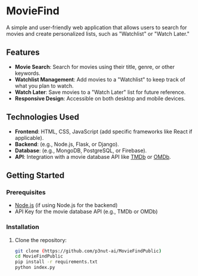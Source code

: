 # MovieFind

A simple and user-friendly web application that allows users to search for movies and create personalized lists, such as "Watchlist" or "Watch Later."

## Features

- **Movie Search**: Search for movies using their title, genre, or other keywords.
- **Watchlist Management**: Add movies to a "Watchlist" to keep track of what you plan to watch.
- **Watch Later**: Save movies to a "Watch Later" list for future reference.
- **Responsive Design**: Accessible on both desktop and mobile devices.

## Technologies Used

- **Frontend**: HTML, CSS, JavaScript (add specific frameworks like React if applicable).
- **Backend**: (e.g., Node.js, Flask, or Django).
- **Database**: (e.g., MongoDB, PostgreSQL, or Firebase).
- **API**: Integration with a movie database API like [TMDb](https://www.themoviedb.org/) or [OMDb](http://www.omdbapi.com/).

## Getting Started

### Prerequisites

- [Node.js](https://nodejs.org/) (if using Node.js for the backend)
- API Key for the movie database API (e.g., TMDb or OMDb)

### Installation

1. Clone the repository:
   ```bash
   git clone (https://github.com/p3nut-ai/MovieFindPublic)
   cd MovieFindPublic
   pip install -r requirements.txt
   python index.py   
